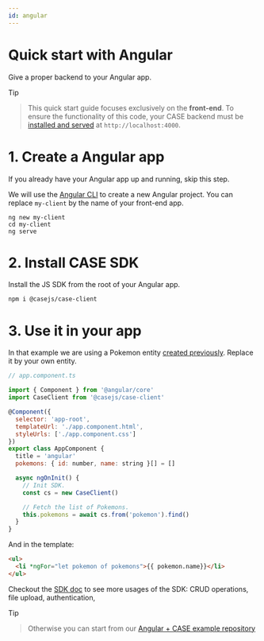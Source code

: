 ```yaml
---
id: angular
---
```


# Quick start with Angular

Give a proper backend to your Angular app.

> [!Tip]

> This quick start guide focuses exclusively on the **front-end**. To ensure the functionality of this code, your CASE backend must be [installed and served](install.md) at `http://localhost:4000`.

# 1. Create a Angular app

If you already have your Angular app up and running, skip this step.

We will use the [Angular CLI](https://angular.io/cli) to create a new Angular project. You can replace `my-client` by the name of your front-end app.

```
ng new my-client
cd my-client
ng serve
```

# 2. Install CASE SDK

Install the JS SDK from the root of your Angular app.

```
npm i @casejs/case-client
```

# 3. Use it in your app

In that example we are using a Pokemon entity [created previously](entities.md). Replace it by your own entity.

```js
// app.component.ts

import { Component } from '@angular/core'
import CaseClient from '@casejs/case-client'

@Component({
  selector: 'app-root',
  templateUrl: './app.component.html',
  styleUrls: ['./app.component.css']
})
export class AppComponent {
  title = 'angular'
  pokemons: { id: number, name: string }[] = []

  async ngOnInit() {
    // Init SDK.
    const cs = new CaseClient()

    // Fetch the list of Pokemons.
    this.pokemons = await cs.from('pokemon').find()
  }
}
```

And in the template:

```html
<ul>
  <li *ngFor="let pokemon of pokemons">{{ pokemon.name}}</li>
</ul>
```

Checkout the [SDK doc](connect.md) to see more usages of the SDK: CRUD operations, file upload, authentication,

> [!Tip]

> Otherwise you can start from our [Angular + CASE example repository](https://github.com/casejs/front-end-starters)
